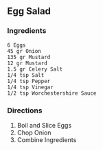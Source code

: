 Egg Salad
---------

### Ingredients
    6 Eggs
    45 gr Onion
    135 gr Mustard
    12 gr Mustard
    1.5 gr Celery Salt
    1/4 tsp Salt
    1/4 tsp Pepper
    1/4 tsp Vinegar
    1/2 tsp Worchestershire Sauce

### Directions
1. Boil and Slice Eggs
2. Chop Onion
3. Combine Ingredients
